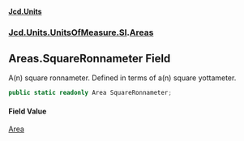 #### [Jcd.Units](index.md 'index')
### [Jcd.Units.UnitsOfMeasure.SI](Jcd.Units.UnitsOfMeasure.SI.md 'Jcd.Units.UnitsOfMeasure.SI').[Areas](Jcd.Units.UnitsOfMeasure.SI.Areas.md 'Jcd.Units.UnitsOfMeasure.SI.Areas')

## Areas.SquareRonnameter Field

A(n) square ronnameter. Defined in terms of a(n) square yottameter.

```csharp
public static readonly Area SquareRonnameter;
```

#### Field Value
[Area](Jcd.Units.UnitTypes.Area.md 'Jcd.Units.UnitTypes.Area')